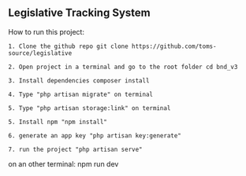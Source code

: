 ## Legislative Tracking System

How to run this project:

    1. Clone the github repo git clone https://github.com/toms-source/legislative

    2. Open project in a terminal and go to the root folder cd bnd_v3

    3. Install dependencies composer install

    4. Type "php artisan migrate" on terminal

    5. Type "php artisan storage:link" on terminal

    5. Install npm "npm install"

    6. generate an app key "php artisan key:generate"

    7. run the project "php artisan serve"

on an other terminal: npm run dev